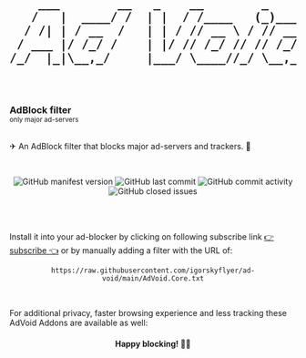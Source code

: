 <h2 align="center">
 <pre>
    ___        __   _    __        _      __
   /   |  ____/ /  | |  / /____   (_)____/ /
  / /| | / __  /   | | / // __ \ / // __  / 
 / ___ |/ /_/ /    | |/ // /_/ // // /_/ /  
/_/  |_|\__,_/     |___/ \____//_/ \__,_/   
                                            
 </pre>                                     
</h2>

<h3 style="margin: 0">AdBlock filter</h3>
<sub>only major ad-servers</sub>

<br>
<br>

✈ An AdBlock filter that blocks major ad-servers and trackers. 👾

<br>

<p align="center">
  <img alt="GitHub manifest version" src="https://img.shields.io/github/manifest-json/v/igorskyflyer/ad-void?style=flat-square">
  <img alt="GitHub last commit" src="https://img.shields.io/github/last-commit/igorskyflyer/ad-void?style=flat-square&label=last%20updated">
  <img alt="GitHub commit activity" src="https://img.shields.io/github/commit-activity/m/igorskyflyer/ad-void?style=flat-square&label=commits">
  <img alt="GitHub closed issues" src="https://img.shields.io/github/issues-closed/igorskyflyer/ad-void?style=flat-square">
</p>

<br>
<br>

Install it into your ad-blocker by clicking on following subscribe link [👉 subscribe 👈](https://subscribe.adblockplus.org/?location=https://raw.githubusercontent.com/igorskyflyer/ad-void/main/AdVoid.Core.txt&title=AdVoid) or by manually adding a filter with the URL of: <br>

<p align="center">
 <code>https://raw.githubusercontent.com/igorskyflyer/ad-void/main/AdVoid.Core.txt</code>
</p>

<br>

For additional privacy, faster browsing experience and less tracking these AdVoid Addons are available as well:

<h4 align="center">Happy blocking! 🥳💃</h4>
